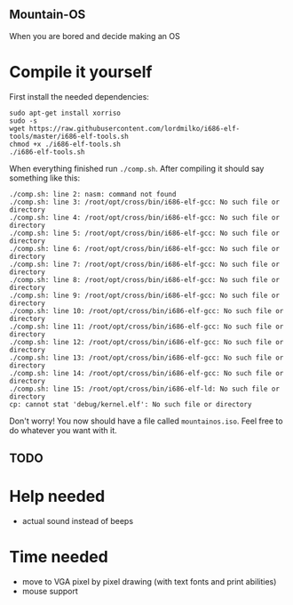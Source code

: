 ## Mountain-OS
When you are bored and decide making an OS

# Compile it yourself
First install the needed dependencies:
```
sudo apt-get install xorriso
sudo -s
wget https://raw.githubusercontent.com/lordmilko/i686-elf-tools/master/i686-elf-tools.sh
chmod +x ./i686-elf-tools.sh
./i686-elf-tools.sh
```
When everything finished run `./comp.sh`. 
After compiling it should say something like this:
```
./comp.sh: line 2: nasm: command not found
./comp.sh: line 3: /root/opt/cross/bin/i686-elf-gcc: No such file or directory
./comp.sh: line 4: /root/opt/cross/bin/i686-elf-gcc: No such file or directory
./comp.sh: line 5: /root/opt/cross/bin/i686-elf-gcc: No such file or directory
./comp.sh: line 6: /root/opt/cross/bin/i686-elf-gcc: No such file or directory
./comp.sh: line 7: /root/opt/cross/bin/i686-elf-gcc: No such file or directory
./comp.sh: line 8: /root/opt/cross/bin/i686-elf-gcc: No such file or directory
./comp.sh: line 9: /root/opt/cross/bin/i686-elf-gcc: No such file or directory
./comp.sh: line 10: /root/opt/cross/bin/i686-elf-gcc: No such file or directory
./comp.sh: line 11: /root/opt/cross/bin/i686-elf-gcc: No such file or directory
./comp.sh: line 12: /root/opt/cross/bin/i686-elf-gcc: No such file or directory
./comp.sh: line 13: /root/opt/cross/bin/i686-elf-gcc: No such file or directory
./comp.sh: line 14: /root/opt/cross/bin/i686-elf-gcc: No such file or directory
./comp.sh: line 15: /root/opt/cross/bin/i686-elf-ld: No such file or directory
cp: cannot stat 'debug/kernel.elf': No such file or directory
```
Don't worry! You now should have a file called `mountainos.iso`. 
Feel free to do whatever you want with it.

## TODO
# Help needed
- actual sound instead of beeps

# Time needed
- move to VGA pixel by pixel drawing (with text fonts and print abilities)
- mouse support

